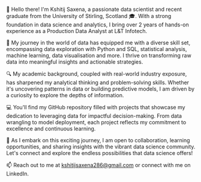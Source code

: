 👋 Hello there! I'm Kshitij Saxena, a passionate data scientist and recent graduate from the University of Stirling, Scotland 🎓. With a strong foundation in data science and analytics, I bring over 2 years of hands-on experience as a Production Data Analyst at L&T Infotech.

🚀 My journey in the world of data has equipped me with a diverse skill set, encompassing data exploration with Python and SQL, statistical analysis, machine learning, data visualisation and more. I thrive on transforming raw data into meaningful insights and actionable strategies.

🔍 My academic background, coupled with real-world industry exposure, has sharpened my analytical thinking and problem-solving skills. Whether it's uncovering patterns in data or building predictive models, I am driven by a curiosity to explore the depths of information.

💻 You'll find my GitHub repository filled with projects that showcase my dedication to leveraging data for impactful decision-making. From data wrangling to model deployment, each project reflects my commitment to excellence and continuous learning.

🌱 As I embark on this exciting journey, I am open to collaboration, learning opportunities, and sharing insights with the vibrant data science community. Let's connect and explore the endless possibilities that data science offers!

📫 Reach out to me at kshitijsaxena286@gmail.com or connect with me on LinkedIn.

